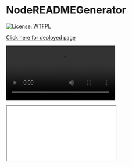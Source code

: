 # NodeREADMEGenerator

[![License: WTFPL](https://img.shields.io/badge/License-WTFPL-brightgreen.svg)](http://www.wtfpl.net/about/)
        
[Click here for deployed page](https://github.com/SJoyCoder/NodeREADMEGenerator)
        
![Screenshot of page](./NodeREADMEGenerator%20video.mp4)
<iframe src="./NodeREADMEGenerator\ video.mp4">

## Table of Contents
1. [About](#about)
2. [Installation](#installation)
3. [Usage](#usage)
4. [License](#license)
5. [Contributing](#contributing)
6. [Tests](#tests)
7. [Questions](#questions)

## About
Builds a professional README by answering questions in the Termial. 

## Installation
None

## Usage
To create a README

## License
WTFPL

## Contributing
Be awesome

## Tests
None

## Questions
- [SJoyCoder](https://github.com/SJoyCoder)
- sjoymcginnis@gmail.com

Don't
        
